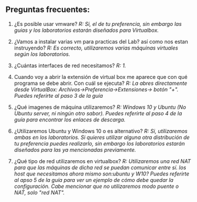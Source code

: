 ## Preguntas frecuentes:

1. ¿Es posible usar vmware?
*R: Si, el de tu preferencia, sin embargo las guias y los laboratorios estarán diseñados para Virtualbox.*

2. ¿Vamos a instalar varias vm para practicas del Lab? así como nos estan instruyendo?
*R: Es correcto, utilizaremos varias máquinas virtuales según los laboratorios.*

3. ¿Cuántas interfaces de red necesitamos?
*R: 1.*

4. Cuando voy a abrir la extensión de virtual box me aparece que con qué programa se debe abrir. Con cuál se ejecuta? 
*R: La abres directamente desde VirtualBox: Archivos->Preferencia->Extensiones-> botón "+". Puedes referirte al paso 3 de la guía*

5. ¿Qué imagenes de máquina utilizaremos?
*R: Windows 10 y Ubuntu (No Ubuntu server, ni ningún otro sabor). Puedes referirte al paso 4 de la guía para encontrar los enlaces de descarga.*

6. ¿Utilizaremos Ubuntu y Windows 10 o es alternativo?
*R: Si, utilizaremos ambas en los laboratorios. Si quieres utilizar alguna otra distribución de tu preferencia puedes realizarlo, sin embargo los laboratorios estarán diseñados para las ya mencionadas previamente.*

7. ¿Qué tipo de red utilizaremos en virtualbox?
*R: Utilizaremos una red NAT para que las máquinas de dicha red se puedan comunicar entre sí.
 los host que necesitamos ahora mismo son:ubuntu y W10? Puedes referirte al apso 5 de la guía para ver un ejemplo de cómo debe quedar la configuración. Cabe mencionar que no utilizaremos modo puente o NAT, solo "red NAT".*


